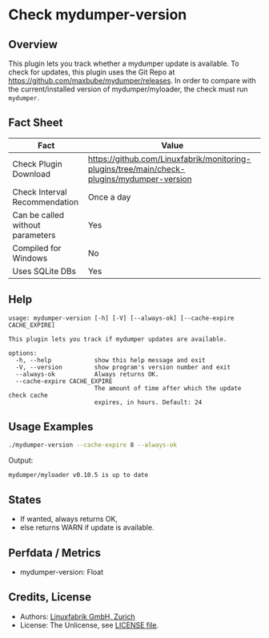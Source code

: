 # Check mydumper-version

## Overview

This plugin lets you track whether a mydumper update is available. To check for updates, this plugin uses the Git Repo at <https://github.com/maxbube/mydumper/releases>. In order to compare with the current/installed version of mydumper/myloader, the check must run `mydumper`.


## Fact Sheet

| Fact | Value |
|----|----|
| Check Plugin Download                 | <https://github.com/Linuxfabrik/monitoring-plugins/tree/main/check-plugins/mydumper-version> |
| Check Interval Recommendation         | Once a day |
| Can be called without parameters      | Yes |
| Compiled for Windows                  | No |
| Uses SQLite DBs                       | Yes |


## Help

```text
usage: mydumper-version [-h] [-V] [--always-ok] [--cache-expire CACHE_EXPIRE]

This plugin lets you track if mydumper updates are available.

options:
  -h, --help            show this help message and exit
  -V, --version         show program's version number and exit
  --always-ok           Always returns OK.
  --cache-expire CACHE_EXPIRE
                        The amount of time after which the update check cache
                        expires, in hours. Default: 24
```


## Usage Examples

```bash
./mydumper-version --cache-expire 8 --always-ok
```

Output:

```text
mydumper/myloader v0.10.5 is up to date
```


## States

* If wanted, always returns OK,
* else returns WARN if update is available.


## Perfdata / Metrics

* mydumper-version: Float


## Credits, License

* Authors: [Linuxfabrik GmbH, Zurich](https://www.linuxfabrik.ch)
* License: The Unlicense, see [LICENSE file](https://unlicense.org/).

